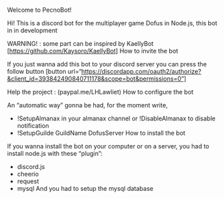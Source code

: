 Welcome to PecnoBot!

Hi! This is a discord bot for the multiplayer game Dofus in Node.js, this bot in in development

WARNING! : some part can be inspired by KaellyBot [https://github.com/Kaysoro/KaellyBot]
How to invite the bot

If you just wanna add this bot to your discord server you can press the follow button
[button url=“https://discordapp.com/oauth2/authorize?&client_id=393842490840711178&scope=bot&permissions=0”]

Help the project : (paypal.me/LHLawliet)
How to configure the bot

An “automatic way” gonna be had, for the moment write,
- !SetupAlmanax in your almanax channel or !DisableAlmanax to disable notification
- !SetupGuilde GuildName DofusServer
How to install the bot

If you wanna install the bot on your computer or on a server, you had to install node.js with these “plugin”:
- discord.js
- cheerio
- request
- mysql
And you had to setup the mysql database

